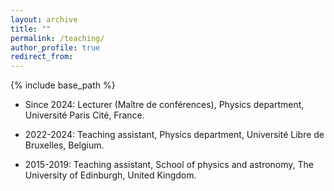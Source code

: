 ```yaml
---
layout: archive
title: ""
permalink: /teaching/
author_profile: true
redirect_from:
---
```


{% include base_path %}

* Since 2024: Lecturer (Maître de conférences), Physics department, Université Paris Cité, France.

* 2022-2024: Teaching assistant, Physics department, Université Libre de Bruxelles, Belgium.

* 2015-2019: Teaching assistant, School of physics and astronomy, The University of Edinburgh, United Kingdom.
  

